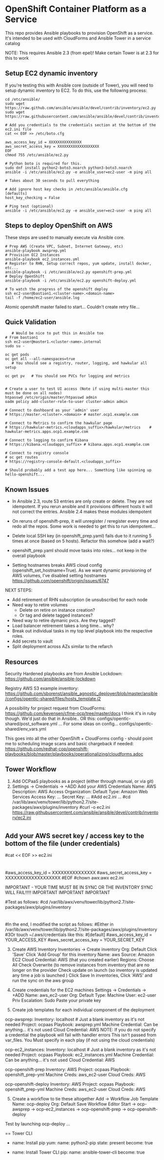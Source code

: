 # OpenShift Container Platform as a Service
This repo provides Ansible playbooks to provision OpenShift as a service.  It's intended to be used with CloudForms and Ansible Tower in a service catalog 

NOTE: This requires Ansible 2.3 (from epel)!  Make certain Tower is at 2.3 for this to work

## Setup EC2 dynamic inventory
If you're testing this with Ansible core (outside of Tower), you will need to setup dynamic inventory to EC2.  To do this, use the following process: 

```
cd /etc/ansible/
sudo wget https://raw.github.com/ansible/ansible/devel/contrib/inventory/ec2.py
sudo wget https://raw.githubusercontent.com/ansible/ansible/devel/contrib/inventory/ec2.ini

# Add you credentials to the credentials section at the bottom of the ec2.ini file
cat << EOF >> /etc/boto.cfg

aws_access_key_id = XXXXXXXXXXXXXXX
aws_secret_access_key = XXXXXXXXXXXXXXXXXXX
EOF
chmod 755 /etc/ansible/ec2.py

# Python boto is required for this.  
sudo dnf install python2-boto3.noarch python3-boto3.noarch
ansible -i /etc/ansible/ec2.py -e ansible_user=ec2-user -m ping all

# Takes about 30 seconds to pull everything

# Add ignore host key checks in /etc/ansible/ansible.cfg
[defaults]
host_key_checking = False

# Ping test (optional)
ansible -i /etc/ansible/ec2.py -e ansible_user=ec2-user -m ping all
```

## Steps to deploy OpenShift on AWS 
These steps are used to manually execute via Ansible core.  

```
# Prep AWS (Create VPC, Subnet, Internet Gateway, etc)
ansible-playbook awsprep.yml
# Provision EC2 Instances 
ansible-playbook ec2_instances.yml
# Register to RHN, Setup correct repos, yum update, install docker, etc...
ansible-playbook -i /etc/ansible/ec2.py openshift-prep.yml
# Deploy OpenShift
ansible-playbook -i /etc/ansible/ec2.py openshift-deploy.yml

# To watch the progress of the openshift deploy
ssh ec2-user@bastion1.<cluster-name>.<domain-name>
tail -f /home/ec2-user/ansible.log
```

Atomic openshift master failed to start... 
Couldn't create retry file... 

## Quick Validation
```
   # Would be nice to put this in Ansible too 
# From bastion1 
ssh ec2-user@master1.<cluster-name>.internal
sudo su - 

oc get pods 
oc get all --all-namespaces=true
   # You should see a registry, router, logging, and hawkular all setup 

oc get pv 	# You should see PVCs for logging and metrics


# Create a user to test UI access (Note if using multi-master this must be done on all nodes)
htpasswd /etc/origin/master/htpasswd admin
oadm policy add-cluster-role-to-user cluster-admin admin

# Connect to dashboard as your 'admin' user 
# https://master.<cluster>.<domain>	# master.ocp1.example.com

# Connect to Metrics to confirm the hawkular page 
# https://hawkular-metrics.<cloudapps_suffix>/hawkular/metrics    # hawkular-metrics.apps.ocp1.example.com

# Connect to logging to confirm Kibana
# https://kibana.<cloudapps_suffix>	# kibana.apps.ocp1.example.com

# Connect to registry console
# oc get routes
# https://registry-console-default.<cloudapps_suffix>

# Should probably add a test app here... Something like spinning up hello-openshift... 
```

## Known Issues
* In Ansible 2.3, route 53 entries are only create or delete.  They are not idempotent.  If you rerun ansible and it provisions different hosts it will not correct the entries.  Ansible 2.4 makes these modules idempotent
* On reruns of openshift-prep, it will unregister / reregister every time and redo all the repos.  Some work is needed to get this to run idempotent...
* Delete local SSH key (in openshift_prep.yaml) fails due to it running 5 times at once (based on 5 hosts).  Refactor this somehow (add a wait?)
* openshift_prep.yaml should move tasks into roles... not keep in the overall playbook

* Setting hostnames breaks AWS cloud config (openshift_set_hostname=True).  As we want dynamic provisioning of AWS volumes, I've disabled setting hostnames 
https://github.com/openshift/origin/issues/6747

NEXT STEPS:
* Add retirement of RHN subscription (ie unsubscribe) for each node
* Need way to retire volumes
  * Delete on retire on instance creation? 
  * Or tag and delete tagged instances? 
* Need way to retire dymanic pvcs.  Are they tagged? 
* Load balancer retirement takes a long time... why?
* Break out individual tasks in my top level playbook into the respective roles.  
* Add secrets to  vault
* Split deployment across AZs similar to the refarch



## Resources

Security Hardened playbooks are from Ansible Lockdown: 
https://github.com/ansible/ansible-lockdown

Registry AWS S3 example inventory: 
https://github.com/sborenst/ansible_agnostic_deployer/blob/master/ansible/configs/opentlc-shared/files/hosts_template.j2

A possibility for project request from CloudForms:
https://github.com/kevensen/cfme-ocp/tree/master/docs
   I think it's in ruby though.  We'd just do that in Ansible..
OR this: configs/opentlc-shared/post_software.yml ... For some ideas on config...
   configs/opentlc-shared/env_vars.yml

This goes into all the other OpenShift + CloudForms config - should point me to scheduling image scans and basic chargeback if needed: 
https://github.com/redhat-cop/openshift-playbooks/blob/master/playbooks/operationalizing/cloudforms.adoc


## Tower Workflow 
1. Add OCPaaS playbooks as a project (either through manual, or via git)
2. Settings -> Credentials -> +ADD 
   Add your AWS Credentials 
   Name: AWS 
   Description: AWS Access
   Organization: Default
   Type: Amazon Web Services
   Access Key: ...
   Secret Key: ... 
#Add ec2.ini ... 
#cd /var/lib/awx/venv/tower/lib/python2.7/site-packages/awx/plugins/inventory
#curl -o ec2.ini https://raw.githubusercontent.com/ansible/ansible/devel/contrib/inventory/ec2.ini
#
## Add your AWS secret key / access key to the bottom of the file (under credentials)
#cat << EOF >> ec2.ini
#
#aws_access_key_id = XXXXXXXXXXXXXXX
#aws_secret_access_key = XXXXXXXXXXXXXXXXXXX
#EOF
#chown awx:awx ec2.ini

IMPORTANT - YOUR TIME MUST BE IN SYNC OR THE INVENTORY SYNC WILL FAIL!!!!! 
IMPORTANT IMPORTANT IMPORTANT

#Test as follows:
#cd /var/lib/awx/venv/tower/lib/python2.7/site-packages/awx/plugins/inventory
#
#In the end, I modified the script as follows:
#Either in /var/lib/awx/venv/tower/lib/python2.7/site-packages/awx/plugins/inventory
#3Or touch ~/.aws/credentials like this: 
#[default]
#aws_access_key_id = YOUR_ACCESS_KEY
#aws_secret_access_key = YOUR_SECRET_KEY

3. Create AWS Inventory
   Inventories -> Create inventory
   Org: Default
   Click 'Save' 
   Click 'Add Group' for this inventory
   Name: aws
   Source: Amazon EC2
   Cloud Credential: AWS (that you created earlier) 
   Regions: Choose All 
   Check Overwrite (to remove instances from inventory that are no longer on the provider
   Check update on launch  (so inventory is updated any time a job is launched )
   Click Save 
   In inventories, Click 'AWS' and run the sync on the aws group 

4. Create credentials for the EC2 machines 
   Settings -> Credentials -> +ADD
   Name: aws_ec2-user
   Org: Default
   Type: Machine 
   User: ec2-user
   Priv Escalation: Sudo
   Paste your private key

4. Create job templates for each individual component of the deployment

ocp-awsprep:
   Inventory: localhost	# Just a blank inventory as it's not needed
   Project: ocpaas 
   Playbook: awsprep.yml
   Machine Credential: Can be anything... it's not used
   Cloud Credential: AWS
	NOTE: If you do not specify a credential the playbook will fail with handler errors
	This isn't passed from var_files.  You Must specify in each play (if not using the cloud credentials) 

ocp-ec2_instances:
   Inventory: localhost # Just a blank inventory as it's not needed
   Project: ocpaas
   Playbook: ec2_instances.yml
   Machine Credential: Can be anything... it's not used
   Cloud Credential: AWS

ocp-openshift-prep
   Inventory: AWS
   Project: ocpaas
   Playbook: openshift_prep-yml
   Machine Creds: aws_ec2-user
   Cloud Creds: AWS 

ocp-openshift-deploy
   Inventory: AWS
   Project: ocpaas
   Playbook: openshift_prep-yml
   Machine Creds: aws_ec2-user
   Cloud Creds: AWS

5. Create a workflow to tie these altogether
   Add -> Workflow Job Template
   Name: ocp-deploy
   Org: Default
   Save
   Workflow Editor
   Start -> ocp-awsprep -> ocp-ec2_instances -> ocp-openshift-prep -> ocp-openshift-deploy

Test by launching ocp-deploy ... 

== Tower CLI 
- name: Install pip
  yum:
    name: python2-pip
    state: present
  become: true

- name: Install Tower CLI
  pip:
    name: ansible-tower-cli
  become: true


